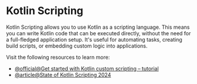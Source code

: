 # Kotlin Scripting

Kotlin Scripting allows you to use Kotlin as a scripting language. This means you can write Kotlin code that can be executed directly, without the need for a full-fledged application setup. It's useful for automating tasks, creating build scripts, or embedding custom logic into applications.

Visit the following resources to learn more:

- [@official@Get started with Kotlin custom scripting – tutorial](https://kotlinlang.org/docs/custom-script-deps-tutorial.html)
- [@article@State of Kotlin Scripting 2024](https://blog.jetbrains.com/kotlin/2024/11/state-of-kotlin-scripting-2024/)